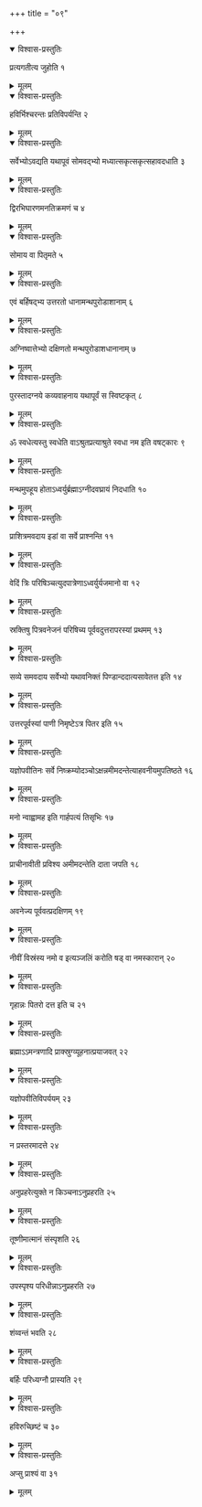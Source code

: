 +++
title = "०९"

+++


<details open><summary>विश्वास-प्रस्तुतिः</summary>

प्रत्यगतीत्य जुहोति १
</details>

<details><summary>मूलम्</summary>

प्रत्यगतीत्य जुहोति १
</details>


<details open><summary>विश्वास-प्रस्तुतिः</summary>

हविर्भिश्चरन्तः प्रतिविपर्यन्ति २
</details>

<details><summary>मूलम्</summary>

हविर्भिश्चरन्तः प्रतिविपर्यन्ति २
</details>


<details open><summary>विश्वास-प्रस्तुतिः</summary>

सर्वेभ्योऽवद्यति यथापूवं सोमवद्भ्यो मध्यात्सकृत्सकृत्सहावदधाति ३
</details>

<details><summary>मूलम्</summary>

सर्वेभ्योऽवद्यति यथापूवं सोमवद्भ्यो मध्यात्सकृत्सकृत्सहावदधाति ३
</details>


<details open><summary>विश्वास-प्रस्तुतिः</summary>

द्विरभिघारणमनतिक्रमणं च ४
</details>

<details><summary>मूलम्</summary>

द्विरभिघारणमनतिक्रमणं च ४
</details>


<details open><summary>विश्वास-प्रस्तुतिः</summary>

 सोमाय वा पितृमते ५
</details>

<details><summary>मूलम्</summary>

 सोमाय वा पितृमते ५
</details>


<details open><summary>विश्वास-प्रस्तुतिः</summary>

एवं बर्हिषद्भ्य उत्तरतो धानामन्थपुरोडाशानाम् ६
</details>

<details><summary>मूलम्</summary>

एवं बर्हिषद्भ्य उत्तरतो धानामन्थपुरोडाशानाम् ६
</details>


<details open><summary>विश्वास-प्रस्तुतिः</summary>

अग्निष्वात्तेभ्यो दक्षिणतो मन्थपुरोडाशधानानाम् ७
</details>

<details><summary>मूलम्</summary>

अग्निष्वात्तेभ्यो दक्षिणतो मन्थपुरोडाशधानानाम् ७
</details>


<details open><summary>विश्वास-प्रस्तुतिः</summary>

पुरस्तादग्नये कव्यवाहनाय यथापूर्वं स स्विष्टकृत् ८
</details>

<details><summary>मूलम्</summary>

पुरस्तादग्नये कव्यवाहनाय यथापूर्वं स स्विष्टकृत् ८
</details>


<details open><summary>विश्वास-प्रस्तुतिः</summary>

ॐ स्वधेत्यस्तु स्वधेति वाऽश्रुतप्रत्याश्रुते स्वधा नम इति वषट्कारः ९
</details>

<details><summary>मूलम्</summary>

ॐ स्वधेत्यस्तु स्वधेति वाऽश्रुतप्रत्याश्रुते स्वधा नम इति वषट्कारः ९
</details>


<details open><summary>विश्वास-प्रस्तुतिः</summary>

मन्थमुपहूय होताऽध्वर्युर्ब्रह्माऽग्नीदवघ्रायं निदधाति १०
</details>

<details><summary>मूलम्</summary>

मन्थमुपहूय होताऽध्वर्युर्ब्रह्माऽग्नीदवघ्रायं निदधाति १०
</details>


<details open><summary>विश्वास-प्रस्तुतिः</summary>

प्राशित्रमवदाय इडां वा सर्वे प्राश्नन्ति ११
</details>

<details><summary>मूलम्</summary>

प्राशित्रमवदाय इडां वा सर्वे प्राश्नन्ति ११
</details>


<details open><summary>विश्वास-प्रस्तुतिः</summary>

वेदिं त्रिः परिषिञ्चत्युदपात्रेणाऽध्वर्युर्यजमानो वा १२
</details>

<details><summary>मूलम्</summary>

वेदिं त्रिः परिषिञ्चत्युदपात्रेणाऽध्वर्युर्यजमानो वा १२
</details>


<details open><summary>विश्वास-प्रस्तुतिः</summary>

स्रक्तिषु पित्रवनेजनं परिषिच्य पूर्ववदुत्तरापरस्यां प्रथमम् १३
</details>

<details><summary>मूलम्</summary>

स्रक्तिषु पित्रवनेजनं परिषिच्य पूर्ववदुत्तरापरस्यां प्रथमम् १३
</details>


<details open><summary>विश्वास-प्रस्तुतिः</summary>

सव्ये समवदाय सर्वेभ्यो यथावनिक्तं पिण्डान्ददात्यसावेतत्त इति १४
</details>

<details><summary>मूलम्</summary>

सव्ये समवदाय सर्वेभ्यो यथावनिक्तं पिण्डान्ददात्यसावेतत्त इति १४
</details>


<details open><summary>विश्वास-प्रस्तुतिः</summary>

उत्तरपूर्वस्यां पाणी निमृष्टेऽत्र पितर इति १५
</details>

<details><summary>मूलम्</summary>

उत्तरपूर्वस्यां पाणी निमृष्टेऽत्र पितर इति १५
</details>


<details open><summary>विश्वास-प्रस्तुतिः</summary>

यज्ञोपवीतिनः सर्वे निष्क्रम्योदञ्चोऽक्षन्नमीमदन्तेत्याहवनीयमुपतिष्ठते १६
</details>

<details><summary>मूलम्</summary>

यज्ञोपवीतिनः सर्वे निष्क्रम्योदञ्चोऽक्षन्नमीमदन्तेत्याहवनीयमुपतिष्ठते १६
</details>


<details open><summary>विश्वास-प्रस्तुतिः</summary>

मनो न्वाह्वामह इति गार्हपत्यं तिसृभिः १७
</details>

<details><summary>मूलम्</summary>

मनो न्वाह्वामह इति गार्हपत्यं तिसृभिः १७
</details>


<details open><summary>विश्वास-प्रस्तुतिः</summary>

प्राचीनावीती प्रविश्य अमीमदन्तेति दाता जपति १८
</details>

<details><summary>मूलम्</summary>

प्राचीनावीती प्रविश्य अमीमदन्तेति दाता जपति १८
</details>


<details open><summary>विश्वास-प्रस्तुतिः</summary>

अवनेज्य पूर्ववत्प्रदक्षिणम् १९
</details>

<details><summary>मूलम्</summary>

अवनेज्य पूर्ववत्प्रदक्षिणम् १९
</details>


<details open><summary>विश्वास-प्रस्तुतिः</summary>

नीवीं विस्रंस्य नमो व इत्यञ्जलिं करोति षड् वा नमस्कारान् २०
</details>

<details><summary>मूलम्</summary>

नीवीं विस्रंस्य नमो व इत्यञ्जलिं करोति षड् वा नमस्कारान् २०
</details>


<details open><summary>विश्वास-प्रस्तुतिः</summary>

गृहान्नः पितरो दत्त इति च २१
</details>

<details><summary>मूलम्</summary>

गृहान्नः पितरो दत्त इति च २१
</details>


<details open><summary>विश्वास-प्रस्तुतिः</summary>

ब्रह्माऽऽमन्त्रणादि प्राक्स्रुग्व्यूहनात्प्रयाजवत् २२
</details>

<details><summary>मूलम्</summary>

ब्रह्माऽऽमन्त्रणादि प्राक्स्रुग्व्यूहनात्प्रयाजवत् २२
</details>


<details open><summary>विश्वास-प्रस्तुतिः</summary>

यज्ञोपवीतिविपर्ययम् २३
</details>

<details><summary>मूलम्</summary>

यज्ञोपवीतिविपर्ययम् २३
</details>


<details open><summary>विश्वास-प्रस्तुतिः</summary>

न प्रस्तरमादत्ते २४
</details>

<details><summary>मूलम्</summary>

न प्रस्तरमादत्ते २४
</details>


<details open><summary>विश्वास-प्रस्तुतिः</summary>

अनुप्रहरेत्युक्ते न किञ्चनाऽनुप्रहरति २५
</details>

<details><summary>मूलम्</summary>

अनुप्रहरेत्युक्ते न किञ्चनाऽनुप्रहरति २५
</details>


<details open><summary>विश्वास-प्रस्तुतिः</summary>

तूष्णीमात्मानं संस्पृशति २६
</details>

<details><summary>मूलम्</summary>

तूष्णीमात्मानं संस्पृशति २६
</details>


<details open><summary>विश्वास-प्रस्तुतिः</summary>

उपस्पृश्य परिधीन्नाऽनुप्रहरति २७
</details>

<details><summary>मूलम्</summary>

उपस्पृश्य परिधीन्नाऽनुप्रहरति २७
</details>


<details open><summary>विश्वास-प्रस्तुतिः</summary>

शंय्वन्तं भवति २८
</details>

<details><summary>मूलम्</summary>

शंय्वन्तं भवति २८
</details>


<details open><summary>विश्वास-प्रस्तुतिः</summary>

बर्हिः परिध्यग्नौ प्रास्यति २९
</details>

<details><summary>मूलम्</summary>

बर्हिः परिध्यग्नौ प्रास्यति २९
</details>


<details open><summary>विश्वास-प्रस्तुतिः</summary>

हविरुच्छिष्टं च ३०
</details>

<details><summary>मूलम्</summary>

हविरुच्छिष्टं च ३०
</details>


<details open><summary>विश्वास-प्रस्तुतिः</summary>

अप्सु प्राश्यं वा ३१
</details>

<details><summary>मूलम्</summary>

अप्सु प्राश्यं वा ३१
</details>
